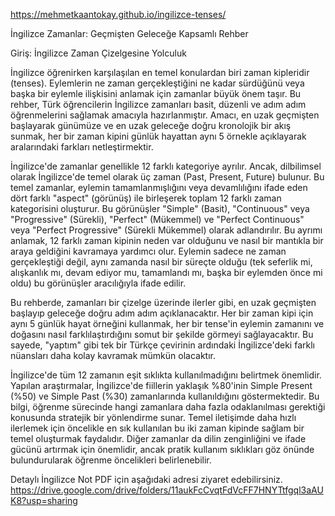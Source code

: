 https://mehmetkaantokay.github.io/ingilizce-tenses/

İngilizce Zamanlar: Geçmişten Geleceğe Kapsamlı Rehber

Giriş: İngilizce Zaman Çizelgesine Yolculuk

İngilizce öğrenirken karşılaşılan en temel konulardan biri zaman kipleridir (tenses). Eylemlerin ne zaman gerçekleştiğini ne kadar sürdüğünü veya
başka bir eylemle ilişkisini anlamak için zamanlar büyük önem taşır. Bu rehber, Türk öğrencilerin İngilizce zamanları basit, düzenli ve adım adım
öğrenmelerini sağlamak amacıyla hazırlanmıştır. Amacı, en uzak geçmişten başlayarak günümüze ve en uzak geleceğe doğru kronolojik bir akış
sunmak, her bir zaman kipini günlük hayattan aynı 5 örnekle açıklayarak aralarındaki farkları netleştirmektir.

İngilizce'de zamanlar genellikle 12 farklı kategoriye ayrılır. Ancak, dilbilimsel olarak İngilizce'de temel olarak üç zaman (Past, Present, Future) bulunur.
Bu temel zamanlar, eylemin tamamlanmışlığını veya devamlılığını ifade eden dört farklı "aspect" (görünüş) ile birleşerek toplam 12 farklı zaman
kategorisini oluşturur. Bu görünüşler "Simple" (Basit), "Continuous" veya "Progressive" (Sürekli), "Perfect" (Mükemmel) ve "Perfect Continuous" veya
"Perfect Progressive" (Sürekli Mükemmel) olarak adlandırılır. Bu ayrımı anlamak, 12 farklı zaman kipinin neden var olduğunu ve nasıl bir mantıkla bir
araya geldiğini kavramaya yardımcı olur. Eylemin sadece ne zaman gerçekleştiği değil, aynı zamanda nasıl bir süreçte olduğu (tek seferlik mi,
alışkanlık mı, devam ediyor mu, tamamlandı mı, başka bir eylemden önce mi oldu) bu görünüşler aracılığıyla ifade edilir.

Bu rehberde, zamanları bir çizelge üzerinde ilerler gibi, en uzak geçmişten başlayıp geleceğe doğru adım adım açıklanacaktır. Her bir zaman kipi için
aynı 5 günlük hayat örneğini kullanmak, her bir tense'in eylemin zamanını ve doğasını nasıl farklılaştırdığını somut bir şekilde görmeyi sağlayacaktır.
Bu sayede, "yaptım" gibi tek bir Türkçe çevirinin ardındaki İngilizce'deki farklı nüansları daha kolay kavramak mümkün olacaktır.

İngilizce'de tüm 12 zamanın eşit sıklıkta kullanılmadığını belirtmek önemlidir. Yapılan araştırmalar, İngilizce'de fiillerin yaklaşık %80'inin Simple Present
(%50) ve Simple Past (%30) zamanlarında kullanıldığını göstermektedir. Bu bilgi, öğrenme sürecinde hangi zamanlara daha fazla odaklanılması
gerektiği konusunda stratejik bir yönlendirme sunar. Temel iletişimde daha hızlı ilerlemek için öncelikle en sık kullanılan bu iki zaman kipinde sağlam
bir temel oluşturmak faydalıdır. Diğer zamanlar da dilin zenginliğini ve ifade gücünü artırmak için önemlidir, ancak pratik kullanım sıklıkları göz önünde
bulundurularak öğrenme öncelikleri belirlenebilir.

Detaylı İngilizce Not PDF için aşağıdaki adresi ziyaret edebilirsiniz.
https://drive.google.com/drive/folders/11aukFcCvqtFdVcFF7HNYTtfgql3aAUK8?usp=sharing
